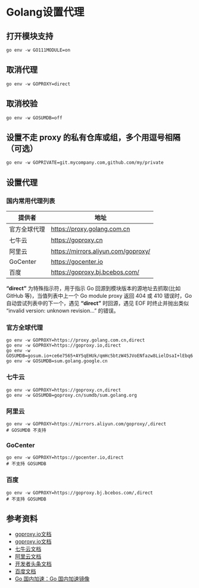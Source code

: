 
# Golang设置代理

## 打开模块支持

```shell
go env -w GO111MODULE=on
```

## 取消代理

```shell
go env -w GOPROXY=direct
```

## 取消校验

```shell
go env -w GOSUMDB=off
```

## 设置不走 proxy 的私有仓库或组，多个用逗号相隔（可选）

```shell
go env -w GOPRIVATE=git.mycompany.com,github.com/my/private
```

## 设置代理

### 国内常用代理列表

|   提供者  |   地址  |
|-----|-----|
|  官方全球代理   |   https://proxy.golang.com.cn  |
|  七牛云   |   https://goproxy.cn  |
|   阿里云  |   https://mirrors.aliyun.com/goproxy/  |
|   GoCenter  |   https://gocenter.io  |
|   百度  |   https://goproxy.bj.bcebos.com/  |

**“direct”** 为特殊指示符，用于指示 Go 回源到模块版本的源地址去抓取(比如 GitHub 等)，当值列表中上一个 Go module proxy 返回 404 或 410 错误时，Go 自动尝试列表中的下一个，遇见 **“direct”** 时回源，遇见 EOF 时终止并抛出类似 “invalid version: unknown revision...” 的错误。

### 官方全球代理

```shell
go env -w GOPROXY=https://proxy.golang.com.cn,direct
go env -w GOPROXY=https://goproxy.io,direct
go env -w GOSUMDB=gosum.io+ce6e7565+AY5qEHUk/qmHc5btzW45JVoENfazw8LielDsaI+lEbq6
go env -w GOSUMDB=sum.golang.google.cn
```

### 七牛云

```shell
go env -w GOPROXY=https://goproxy.cn,direct
go env -w GOSUMDB=goproxy.cn/sumdb/sum.golang.org
```

### 阿里云

```shell
go env -w GOPROXY=https://mirrors.aliyun.com/goproxy/,direct
# GOSUMDB 不支持
```

### GoCenter

```shell
go env -w GOPROXY=https://gocenter.io,direct
# 不支持 GOSUMDB
```

### 百度

```shell
go env -w GOPROXY=https://goproxy.bj.bcebos.com/,direct
# 不支持 GOSUMDB
```

## 参考资料

* [goproxy.io文档](https://goproxy.io/zh/docs/)
* [goproxy.io文档](https://goproxy.io/zh/docs/)
* [七牛云文档](https://goproxy.cn/)
* [阿里云文档](https://developer.aliyun.com/mirror/goproxy)
* [开发者头条文档](https://toutiao.io/posts/wj2sn6/preview)
* [百度文档](https://goproxy.bj.bcebos.com/)
* [Go 国内加速：Go 国内加速镜像](https://learnku.com/go/wikis/38122)
